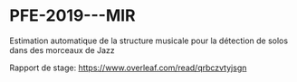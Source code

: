 # PFE-2019---MIR
Estimation automatique de la structure musicale pour la détection de solos dans des morceaux de Jazz

Rapport de stage: https://www.overleaf.com/read/qrbczvtyjsgn
